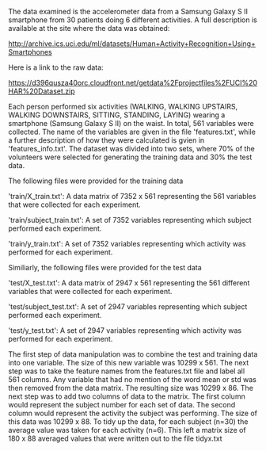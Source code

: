 The data examined is the accelerometer data from a Samsung Galaxy S II smartphone from 30 patients doing 6 different activities. A full description is available at the site where the data was obtained: 

http://archive.ics.uci.edu/ml/datasets/Human+Activity+Recognition+Using+Smartphones 

Here is a link to the raw data:

https://d396qusza40orc.cloudfront.net/getdata%2Fprojectfiles%2FUCI%20HAR%20Dataset.zip 

Each person performed six activities (WALKING, WALKING UPSTAIRS, WALKING DOWNSTAIRS, SITTING, STANDING, LAYING) wearing a smartphone (Samsung Galaxy S II) on the waist. In total, 561 variables were collected. The name of the variables are given in the file 'features.txt', while a further description of how they were calculated is gvien in 'features_info.txt'. The dataset was divided into two sets, where 70% of the volunteers were selected for generating the training data and 30% the test data. 

The following files were provided for the training data

'train/X_train.txt': A data matrix of 7352 x 561 representing the 561 variables that were collected for each experiment.

'train/subject_train.txt': A set of 7352 variables representing which subject performed each experiment.

'train/y_train.txt': A set of 7352 variables representing which activity was performed for each experiment.


Similiarly, the following files were provided for the test data

'test/X_test.txt': A data matrix of 2947 x 561 representing the 561 different variables that were collected for each experiment.

'test/subject_test.txt': A set of 2947 variables representing which subject performed each experiment.

'test/y_test.txt': A set of 2947 variables representing which activity was performed for each experiment.

The first step of data manipulation was to combine the test and training data into one variable. The size of this new variable was 10299 x 561. The next step was to take the feature names from the features.txt file and label all 561 columns. Any variable that had no mention of the word mean or std was then removed from the data matrix. The resulting size was 10299 x 86. The next step was to add two columns of data to the matrix. The first column would represent the subject number for each set of data. The second column would represent the activity the subject was performing. The size of this data was 10299 x 88. To tidy up the data, for each subject (n=30) the average value was taken for each activity (n=6). This left a matrix size of 180 x 88 averaged values that were written out to the file tidyx.txt